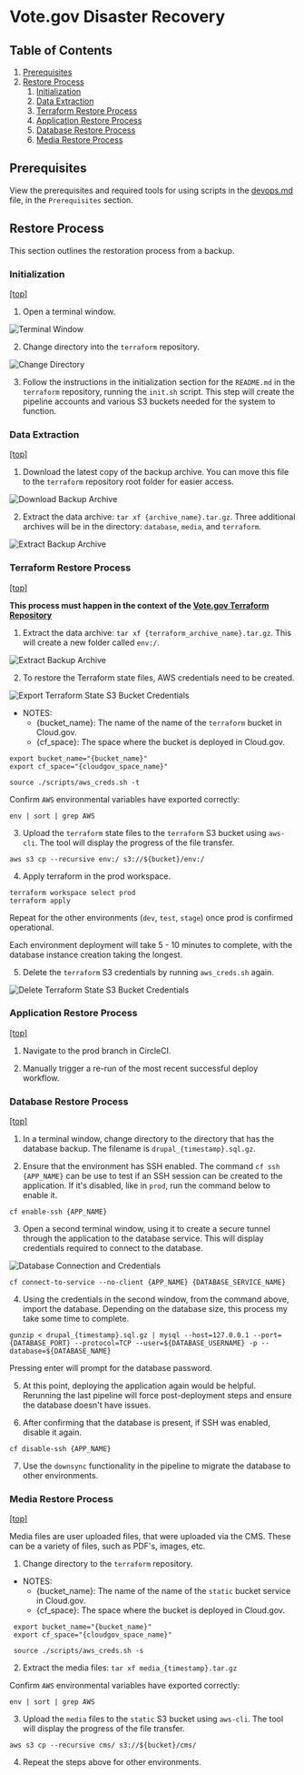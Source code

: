 # Vote.gov Disaster Recovery

## Table of Contents

1. [Prerequisites](#prerequisites)
1. [Restore Process](#restore-process)
    1. [Initialization](#initialization)
    1. [Data Extraction](#data-extraction)
    1. [Terraform Restore Process](#terraform-restore-process)
    1. [Application Restore Process](#application-restore-process)
    1. [Database Restore Process](#database-restore-process)
    1. [Media Restore Process](#media-restore-process)

## Prerequisites

View the prerequisites and required tools for using scripts in the [devops.md](devops.md) file, in the `Prerequisites` section.

## Restore Process

  This section outlines the restoration process from a backup.

### Initialization

[[top]](#votegov-disaster-recovery)

1. Open a terminal window.

![Terminal Window](images/disaster_recovery/restore_process_step2.png)

2. Change directory into the `terraform` repository.

![Change Directory](images/disaster_recovery/restore_process_step3.png)

3. Follow the instructions in the initialization section for the `README.md` in the `terraform` repository, running the `init.sh` script.
This step will create the pipeline accounts and various S3 buckets needed for the system to function.

### Data Extraction

[[top]](#votegov-disaster-recovery)

1. Download the latest copy of the backup archive. You can move this file to the `terraform` repository root folder for easier access.

![Download Backup Archive](images/disaster_recovery/restore_process_step1.png)

2. Extract the data archive: `tar xf {archive_name}.tar.gz`. Three additional archives will be in the directory: `database`, `media`, and `terraform`.

![Extract Backup Archive](images/disaster_recovery/restore_process_step4.png)

### Terraform Restore Process

[[top]](#votegov-disaster-recovery)

**This process must happen in the context of the [Vote.gov Terraform Repository](https://github.com/usagov/vote-gov-tf)**

1. Extract the data archive: `tar xf {terraform_archive_name}.tar.gz`. This will create a new folder called `env:/`.

![Extract Backup Archive](images/disaster_recovery/tf_restore_process_step1.png)

2. To restore the Terraform state files, AWS credentials need to be created.

![Export Terraform State S3 Bucket Credentials](images/disaster_recovery/tf_restore_process_step2.png)

  - NOTES:
    - {bucket_name}: The name of the name of the `terraform` bucket in Cloud.gov.
    - {cf_space}: The space where the bucket is deployed in Cloud.gov.

 ```
export bucket_name="{bucket_name}"
export cf_space="{cloudgov_space_name}"

source ./scripts/aws_creds.sh -t
```

Confirm `AWS` environmental variables have exported correctly:

```
env | sort | grep AWS
```

3. Upload the `terraform` state files to the `terraform` S3 bucket using `aws-cli`. The tool will display the progress of the file transfer.

```
aws s3 cp --recursive env:/ s3://${bucket}/env:/
```

4. Apply terraform in the prod workspace.

```
terraform workspace select prod
terraform apply
```

Repeat for the other environments (`dev`, `test`, `stage`) once prod is confirmed operational.

Each environment deployment will take 5 - 10 minutes to complete, with the database instance creation taking the longest.


5. Delete the `terraform` S3 credentials by running `aws_creds.sh` again.

![Delete Terraform State S3 Bucket Credentials](images/disaster_recovery/tf_restore_process_step5.png)

### Application Restore Process

[[top]](#votegov-disaster-recovery)

1. Navigate to the prod branch in CircleCI.

2. Manually trigger a re-run of the most recent successful deploy workflow.

### Database Restore Process

[[top]](#votegov-disaster-recovery)

1. In a terminal window, change directory to the directory that has the database backup. The filename is `drupal_{timestamp}.sql.gz`.

2. Ensure that the environment has SSH enabled. The command `cf ssh {APP_NAME}` can be use to test if an SSH session can be created to the application. If it's disabled, like in `prod`, run the command below to enable it.

```
cf enable-ssh {APP_NAME}
```

3. Open a second terminal window, using it to create a secure tunnel through the application to the database service. This will display credentials required to connect to the database.

![Database Connection and Credentials](images/disaster_recovery/db_restore_process_step3.png)

```
cf connect-to-service --no-client {APP_NAME} {DATABASE_SERVICE_NAME}
```

4. Using the credentials in the second window, from the command above, import the database. Depending on the database size, this process my take some time to complete.

```
gunzip < drupal_{timestamp}.sql.gz | mysql --host=127.0.0.1 --port={DATABASE_PORT} --protocol=TCP --user=${DATABASE_USERNAME} -p --database=${DATABASE_NAME}
```

Pressing enter will prompt for the database password.

5. At this point, deploying the application again would be helpful. Rerunning the last pipeline will force post-deployment steps and ensure the database doesn't have issues.

6. After confirming that the database is present, if SSH was enabled, disable it again.

```
cf disable-ssh {APP_NAME}
```

7. Use the `downsync` functionality in the pipeline to migrate the database to other environments.

### Media Restore Process

[[top]](#votegov-disaster-recovery)

Media files are user uploaded files, that were uploaded via the CMS. These can be a variety of files, such as PDF's, images, etc.

1. Change directory to the `terraform` repository.

  - NOTES:
    - {bucket_name}: The name of the name of the `static` bucket service in Cloud.gov.
    - {cf_space}: The space where the bucket is deployed in Cloud.gov.

 ```
  export bucket_name="{bucket_name}"
  export cf_space="{cloudgov_space_name}"

  source ./scripts/aws_creds.sh -s
  ```

2. Extract the media files: `tar xf media_{timestamp}.tar.gz`

Confirm `AWS` environmental variables have exported correctly:

```
env | sort | grep AWS
```

3. Upload the `media` files to the `static` S3 bucket using `aws-cli`. The tool will display the progress of the file transfer.

```
aws s3 cp --recursive cms/ s3://${bucket}/cms/
```

4. Repeat the steps above for other environments.
